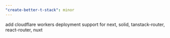 ```yaml
---
"create-better-t-stack": minor
---
```


add cloudflare workers deployment support for next, solid, tanstack-router, react-router, nuxt
